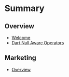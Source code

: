 # Summary

## Overview

* [Welcome](README.md)
* [Dart Null Aware Operators](methods.md)

## Marketing

* [Overview](marketing.md)

